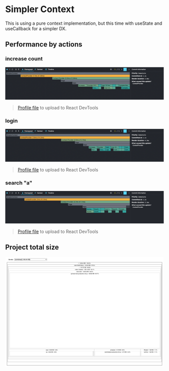 # Simpler Context
This is using a pure context implementation, but this time with useState and useCallback for a simpler DX.

## Performance by actions

### increase count
![](/packages-analyze/simpler-context/profile-increase-count.png)
> [Profile file](/packages-analyze/simpler-context/profile-increase-count.json) to upload to React DevTools

### login
![](/packages-analyze/simpler-context/profile-login.png)
> [Profile file](/packages-analyze/simpler-context/profile-login.json) to upload to React DevTools

### search "a"
![](/packages-analyze/simpler-context/profile-search-title.png)
> [Profile file](/packages-analyze/simpler-context/profile-search-title.json) to upload to React DevTools

## Project total size

![](/packages-analyze/simpler-context/size.png)
